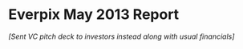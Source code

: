 Everpix May 2013 Report
=======================

*[Sent VC pitch deck to investors instead along with usual financials]*
